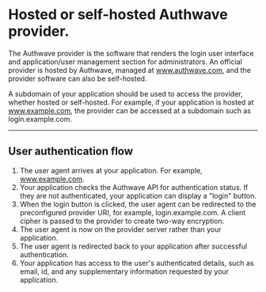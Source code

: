 Hosted or self-hosted Authwave provider.
========================================

The Authwave provider is the software that renders the login user interface and application/user management section for administrators. An official provider is hosted by Authwave, managed at www.authwave.com, and the provider software can also be self-hosted.

A subdomain of your application should be used to access the provider, whether hosted or self-hosted. For example, if your application is hosted at www.example.com, the provider can be accessed at a subdomain such as login.example.com.

*****

User authentication flow
------------------------

1) The user agent arrives at your application. For example, www.example.com.
2) Your application checks the Authwave API for authentication status. If they are not authenticated, your application can display a "login" button.
3) When the login button is clicked, the user agent can be redirected to the preconfigured provider URI, for example, login.example.com. A client cipher is passed to the provider to create two-way encryption.
4) The user agent is now on the provider server rather than your application.
5) The user agent is redirected back to your application after successful authentication.
6) Your application has access to the user's authenticated details, such as email, id, and any supplementary information requested by your application.